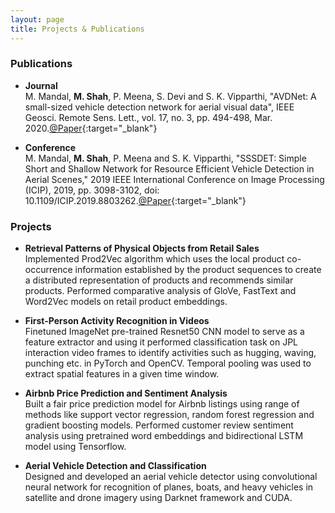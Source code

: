 ```yaml
---
layout: page
title: Projects & Publications
---
```


### Publications

- __Journal__<br>
M. Mandal, __M. Shah__, P. Meena, S. Devi and S. K. Vipparthi, "AVDNet: A small-sized vehicle detection network for aerial visual data", IEEE Geosci. Remote Sens. Lett., vol. 17, no. 3, pp. 494-498, Mar. 2020.[@Paper](https://ieeexplore.ieee.org/document/8755462){:target="_blank"}

- __Conference__<br>
M. Mandal, __M. Shah__, P. Meena and S. K. Vipparthi, "SSSDET: Simple Short and Shallow Network for Resource Efficient Vehicle Detection in Aerial Scenes," 2019 IEEE International Conference on Image Processing (ICIP), 2019, pp. 3098-3102, doi: 10.1109/ICIP.2019.8803262.[@Paper](https://ieeexplore.ieee.org/document/8803262){:target="_blank"}

### Projects

- __Retrieval Patterns of Physical Objects from Retail Sales__ <br>
Implemented Prod2Vec algorithm which uses the local product co-occurrence information established by the product sequences to create a distributed representation of products and recommends similar products. Performed comparative analysis of GloVe, FastText and Word2Vec models on retail product embeddings. <br>

- __First-Person Activity Recognition in Videos__ <br>
Finetuned ImageNet pre-trained Resnet50 CNN model to serve as a feature extractor and using it performed classification task on JPL interaction video frames to identify activities such as hugging, waving, punching etc. in PyTorch and OpenCV. Temporal pooling was used to extract spatial features in a given time window. <br>

- __Airbnb Price Prediction and Sentiment Analysis__ <br>
Built a fair price prediction model for Airbnb listings using range of methods like support vector regression, random forest regression and gradient boosting models. Performed customer review sentiment analysis using pretrained word embeddings and bidirectional LSTM model using Tensorflow. <br>

- __Aerial Vehicle Detection and Classification__ <br>
Designed and developed an aerial vehicle detector using convolutional neural network for recognition of planes, boats, and heavy vehicles in satellite and drone imagery using Darknet framework and CUDA. <br>

